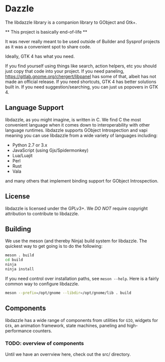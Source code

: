 # Dazzle

The libdazzle library is a companion library to GObject and Gtk+.

** This project is basically end-of-life **

It was never really meant to be used outside of Builder and Sysprof projects as it was a convenient spot to share code.

Ideally, GTK 4 has what you need.

If you find yourself using things like search, action helpers, etc you should just copy that code into your project.
If you need paneling, https://gitlab.gnome.org/chergert/libpanel has some of that, albeit has not made an official release.
If you need shortcuts, GTK 4 has better solutions built in.
If you need suggestion/searching, you can just us popovers in GTK 4.

## Language Support

libdazzle, as you might imagine, is written in C.
We find C the most convenient language when it comes down to interoperability with other language runtimes.
libdazzle supports GObject Introspection and vapi meaning you can use libdazzle from a wide variety of languages including:

 - Python 2.7 or 3.x
 - JavaScript (using Gjs/Spidermonkey)
 - Lua/Luajit
 - Perl
 - Rust
 - Vala

and many others that implement binding support for GObject Introspection.

## License

libdazzle is licensed under the GPLv3+.
We *DO NOT* require copyright attribution to contribute to libdazzle.

## Building

We use the meson (and thereby Ninja) build system for libdazzle.
The quickest way to get going is to do the following:

```sh
meson . build
cd build
ninja
ninja install
```

If you need control over installation paths, see `meson --help`.
Here is a fairly common way to configure libdazzle.

```sh
meson --prefix=/opt/gnome --libdir=/opt/gnome/lib . build
```

## Components

libdazzle has a wide range of components from utilities for `GIO`, widgets for `Gtk`, an animation framework, state machines, paneling and high-performance counters.

### TODO: overview of components

Until we have an overrview here, check out the src/ directory.


